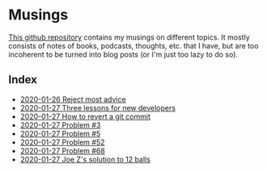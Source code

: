 # Musings

[This github repository](https://github.com/Rainymood/musings) contains my musings on different topics. It mostly
consists of notes of books, podcasts, thoughts, etc. that I have, but are too
incoherent to be turned into blog posts (or I'm just too lazy to do so).

## Index

* [2020-01-26 Reject most advice](2020-01-26_reject-most-advice.md)
* [2020-01-27 Three lessons for new developers](2020-10-27_lessons-new-dev.md)
* [2020-01-27 How to revert a git commit](2020-01-27_revert-git-commit.md)
* [2020-01-27 Problem #3](2020-01-27_riddle-03-bug.md)
* [2020-01-27 Problem #5](2020-01-27_riddle-05-clock.md)
* [2020-01-27 Problem #52](2020-01-27_riddle-52-socks.md)
* [2020-01-27 Problem #68](2020-01-27_riddle-68-red-blue.md)
* [2020-01-27 Joe Z's solution to 12 balls](2020-01-27_12-balls-stackoverflow.md)